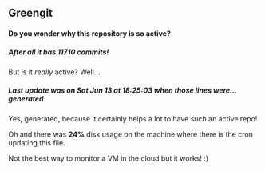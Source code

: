 ## Greengit

#### Do you wonder why this repository is so active?

##### After all it has 11710 commits!

But is it *really* active? Well...

##### Last update was on Sat Jun 13 at 18:25:03 when those lines were... generated

Yes, generated, because it certainly helps a lot to have such an active repo!

Oh and there was **24%** disk usage on the machine
where there is the cron updating this file.

Not the best way to monitor a VM in the cloud but it works! :)
